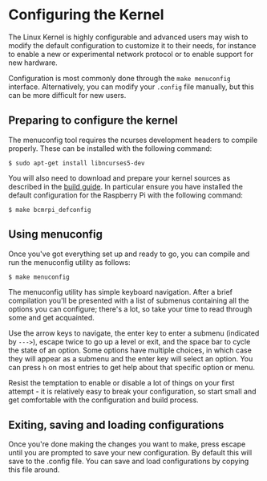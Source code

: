 # Configuring the Kernel

The Linux Kernel is highly configurable and advanced users may wish to modify the default configuration to customize it to their needs, for instance to enable a new or experimental network protocol or to enable support for new hardware.

Configuration is most commonly done through the `make menuconfig` interface. Alternatively, you can modify your `.config` file manually, but this can be more difficult for new users.

## Preparing to configure the kernel

The menuconfig tool requires the ncurses development headers to compile properly. These can be installed with the following command:

```
$ sudo apt-get install libncurses5-dev
```

You will also need to download and prepare your kernel sources as described in the [build guide](building.md). In particular ensure you have installed the default configuration for the Raspberry Pi with the following command:

```
$ make bcmrpi_defconfig
```

## Using menuconfig

Once you've got everything set up and ready to go, you can compile and run the menuconfig utility as follows:

```
$ make menuconfig
```

The menuconfig utility has simple keyboard navigation. After a brief compilation you'll be presented with a list of submenus containing all the options you can configure; there's a lot, so take your time to read through some and get acquainted.

Use the arrow keys to navigate, the enter key to enter a submenu (indicated by `--->`), escape twice to go up a level or exit, and the space bar to cycle the state of an option. Some options have multiple choices, in which case they will appear as a submenu and the enter key will select an option. You can press `h` on most entries to get help about that specific option or menu.

Resist the temptation to enable or disable a lot of things on your first attempt - it is relatively easy to break your configuration, so start small and get comfortable with the configuration and build process.

## Exiting, saving and loading configurations

Once you're done making the changes you want to make, press escape until you are prompted to save your new configuration. By default this will save to the .config file. You can save and load configurations by copying this file around.

